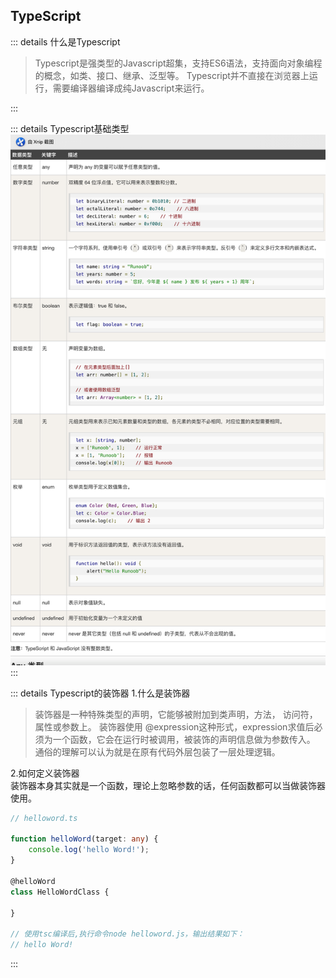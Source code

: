 ## TypeScript

::: details 什么是Typescript
>Typescript是强类型的Javascript超集，支持ES6语法，支持面向对象编程的概念，如类、接口、继承、泛型等。
>Typescript并不直接在浏览器上运行，需要编译器编译成纯Javascript来运行。

:::

::: details Typescript基础类型
![typescript_type](/img/typescript_type.png)
:::

::: details Typescript的装饰器
1.什么是装饰器  
> 装饰器是一种特殊类型的声明，它能够被附加到类声明，方法， 访问符，属性或参数上。
> 装饰器使用 @expression这种形式，expression求值后必须为一个函数，它会在运行时被调用，被装饰的声明信息做为参数传入。 
> 通俗的理解可以认为就是在原有代码外层包装了一层处理逻辑。

2.如何定义装饰器  
装饰器本身其实就是一个函数，理论上忽略参数的话，任何函数都可以当做装饰器使用。
```typescript 
// helloword.ts

function helloWord(target: any) {
    console.log('hello Word!');
}

@helloWord
class HelloWordClass {

}

// 使用tsc编译后,执行命令node helloword.js，输出结果如下：
// hello Word!

```
:::

